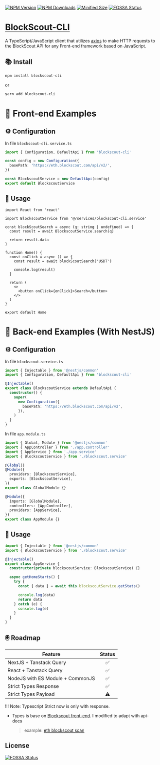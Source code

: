 [![NPM Version](https://img.shields.io/npm/v/blockscout-cli)](https://www.npmjs.com/package/blockscout-cli)
[![NPM Downloads](https://img.shields.io/npm/dm/blockscout)](https://www.npmjs.com/package/blockscout-cli)
[![Minified Size](https://img.shields.io/bundlephobia/min/blockscout-cli)](https://www.npmjs.com/package/blockscout-cli)
[![FOSSA Status](https://app.fossa.com/api/projects/git%2Bgithub.com%2Faaop3734%2Fblockscout-cli.svg?type=shield)](https://app.fossa.com/projects/git%2Bgithub.com%2Faaop3734%2Fblockscout-cli?ref=badge_shield)

# [BlockScout-CLI](https://github.com/aaop3734/blockscout-cli)

A TypeScript/JavaScript client that utilizes [axios](https://github.com/axios/axios) to make HTTP requests to the BlockScout API for any Front-end framework based on JavaScript.

## 📚 Install

```bash
npm install blockscout-cli
```

or

```bash
yarn add blockscout-cli
```

# 🚀 Front-end Examples

## ⚙️ Configuration

In file `blockscout-cli.service.ts`

```typescript
import { Configuration, DefaultApi } from 'blockscout-cli'

const config = new Configuration({
  basePath: 'https://eth.blockscout.com/api/v2/',
})

const BlockscoutService = new DefaultApi(config)
export default BlockscoutService
```

## 🔨 Usage

```tsx
import React from 'react'

import BlockscoutService from '@/services/blockscout-cli.service'

const blockScoutSearch = async (q: string | undefined) => {
  const result = await BlockscoutService.search(q)

  return result.data
}

function Home() {
  const onClick = async () => {
    const result = await blockScoutSearch('USDT')

    console.log(result)
  }

  return (
    <>
      <button onClick={onClick}>Search</button>
    </>
  )
}

export default Home
```

# 🚀 Back-end Examples (With NestJS)

## ⚙️ Configuration

In file `blockscout.service.ts`

```typescript
import { Injectable } from '@nestjs/common'
import { Configuration, DefaultApi } from 'blockscout-cli'

@Injectable()
export class BlockscoutService extends DefaultApi {
  constructor() {
    super(
      new Configuration({
        basePath: 'https://eth.blockscout.com/api/v2',
      }),
    )
  }
}
```

In file `app.module.ts`

```typescript
import { Global, Module } from '@nestjs/common'
import { AppController } from './app.controller'
import { AppService } from './app.service'
import { BlockscoutService } from './blockscout.service'

@Global()
@Module({
  providers: [BlockscoutService],
  exports: [BlockscoutService],
})
export class GlobalModule {}

@Module({
  imports: [GlobalModule],
  controllers: [AppController],
  providers: [AppService],
})
export class AppModule {}
```

## 🔨 Usage

```typescript
import { Injectable } from '@nestjs/common'
import { BlockscoutService } from './blockscout.service'

@Injectable()
export class AppService {
  constructor(private blockscoutService: BlockscoutService) {}

  async getHomeStarts() {
    try {
      const { data } = await this.blockscoutService.getStats()

      console.log(data)
      return data
    } catch (e) {
      console.log(e)
    }
  }
}
```

## 🖲️ Roadmap

| Feature                          | Status |
| -------------------------------- | :----: |
| NextJS + Tanstack Query          |   ✅   |
| React + Tanstack Query           |   ✅   |
| NodeJS with ES Module + CommonJS |  ✅️   |
| Strict Types Response            |   ✅   |
| Strict Types Payload             |   ⚠️   |

!!! Note: Typescript Strict now is only with response.

- Types is base on [Blockscout front-end](https://github.com/blockscout/frontend/tree/main/types/api). I modified to adapt with api-docs
  > example: [eth blockscout scan](https://eth.blockscout.com/api-docs)

## License

[![FOSSA Status](https://app.fossa.com/api/projects/git%2Bgithub.com%2Faaop3734%2Fblockscout-cli.svg?type=large)](https://app.fossa.com/projects/git%2Bgithub.com%2Faaop3734%2Fblockscout-cli?ref=badge_large)
